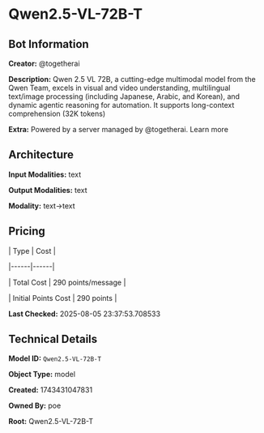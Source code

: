 # Qwen2.5-VL-72B-T

## Bot Information

**Creator:** @togetherai

**Description:** Qwen 2.5 VL 72B, a cutting-edge multimodal model from the Qwen Team, excels in visual and video understanding, multilingual text/image processing (including Japanese, Arabic, and Korean), and dynamic agentic reasoning for automation. It supports long-context comprehension (32K tokens)

**Extra:** Powered by a server managed by @togetherai. Learn more


## Architecture

**Input Modalities:** text

**Output Modalities:** text

**Modality:** text->text


## Pricing

| Type | Cost |

|------|------|

| Total Cost | 290 points/message |

| Initial Points Cost | 290 points |


**Last Checked:** 2025-08-05 23:37:53.708533


## Technical Details

**Model ID:** `Qwen2.5-VL-72B-T`

**Object Type:** model

**Created:** 1743431047831

**Owned By:** poe

**Root:** Qwen2.5-VL-72B-T
